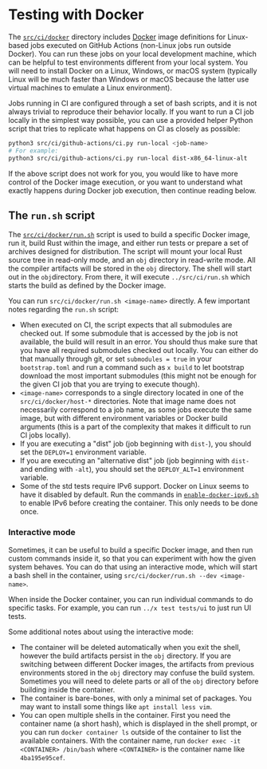 # Testing with Docker

The [`src/ci/docker`] directory includes [Docker] image definitions for Linux-based jobs executed on GitHub Actions (non-Linux jobs run outside Docker). You can run these jobs on your local development machine, which can be
helpful to test environments different from your local system. You will
need to install Docker on a Linux, Windows, or macOS system (typically Linux
will be much faster than Windows or macOS because the latter use virtual
machines to emulate a Linux environment).

Jobs running in CI are configured through a set of bash scripts, and it is not always trivial to reproduce their behavior locally. If you want to run a CI job locally in the simplest way possible, you can use a provided helper Python script that tries to replicate what happens on CI as closely as possible:

```bash
python3 src/ci/github-actions/ci.py run-local <job-name>
# For example:
python3 src/ci/github-actions/ci.py run-local dist-x86_64-linux-alt
```

If the above script does not work for you, you would like to have more control of the Docker image execution, or you want to understand what exactly happens during Docker job execution, then continue reading below.

## The `run.sh` script
The [`src/ci/docker/run.sh`] script is used to build a specific Docker image, run it,
build Rust within the image, and either run tests or prepare a set of archives designed for distribution. The script will mount your local Rust source tree in read-only mode, and an `obj` directory in read-write mode. All the compiler artifacts will be stored in the `obj` directory. The shell will start out in the `obj`directory. From there, it will execute `../src/ci/run.sh` which starts the build as defined by the Docker image.

You can run `src/ci/docker/run.sh <image-name>` directly. A few important notes regarding the `run.sh` script:
- When executed on CI, the script expects that all submodules are checked out. If some submodule that is accessed by the job is not available, the build will result in an error. You should thus make sure that you have all required submodules checked out locally. You can either do that manually through git, or set `submodules = true` in your `bootstrap.toml` and run a command such as `x build` to let bootstrap download the most important submodules (this might not be enough for the given CI job that you are trying to execute though).
- `<image-name>` corresponds to a single directory located in one of the `src/ci/docker/host-*` directories. Note that image name does not necessarily correspond to a job name, as some jobs execute the same image, but with different environment variables or Docker build arguments (this is a part of the complexity that makes it difficult to run CI jobs locally).
- If you are executing a "dist" job (job beginning with `dist-`), you should set the `DEPLOY=1` environment variable.
- If you are executing an "alternative dist" job (job beginning with `dist-` and ending with `-alt`), you should set the `DEPLOY_ALT=1` environment variable.
- Some of the std tests require IPv6 support. Docker on Linux seems to have it
  disabled by default. Run the commands in [`enable-docker-ipv6.sh`] to enable
  IPv6 before creating the container. This only needs to be done once.

### Interactive mode

Sometimes, it can be useful to build a specific Docker image, and then run custom commands inside it, so that you can experiment with how the given system behaves. You can do that using an interactive mode, which will
start a bash shell in the container, using `src/ci/docker/run.sh --dev <image-name>`.

When inside the Docker container, you can run individual commands to do specific tasks. For
example, you can run `../x test tests/ui` to just run UI tests.

Some additional notes about using the interactive mode:

- The container will be deleted automatically when you exit the shell, however
  the build artifacts persist in the `obj` directory. If you are switching
  between different Docker images, the artifacts from previous environments
  stored in the `obj` directory may confuse the build system. Sometimes you
  will need to delete parts or all of the `obj` directory before building
  inside the container.
- The container is bare-bones, with only a minimal set of packages. You may
  want to install some things like `apt install less vim`.
- You can open multiple shells in the container. First you need the container
  name (a short hash), which is displayed in the shell prompt, or you can run
  `docker container ls` outside of the container to list the available
  containers. With the container name, run `docker exec -it <CONTAINER>
  /bin/bash` where `<CONTAINER>` is the container name like `4ba195e95cef`.

[Docker]: https://www.docker.com/
[`src/ci/docker`]: https://github.com/rust-lang/rust/tree/master/src/ci/docker
[`src/ci/docker/run.sh`]: https://github.com/rust-lang/rust/blob/master/src/ci/docker/run.sh
[`src/ci/run.sh`]: https://github.com/rust-lang/rust/blob/master/src/ci/run.sh
[`enable-docker-ipv6.sh`]: https://github.com/rust-lang/rust/blob/master/src/ci/scripts/enable-docker-ipv6.sh
